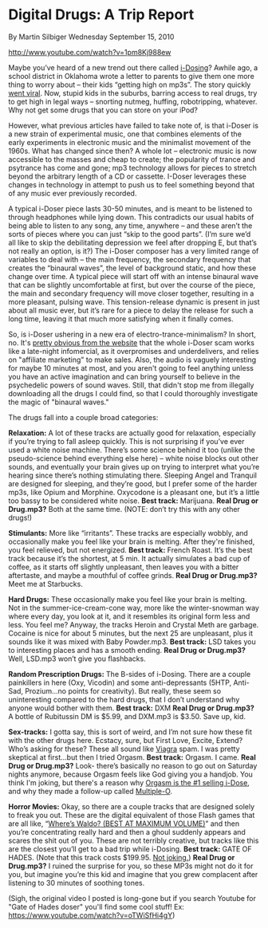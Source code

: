 # Digital Drugs: A Trip Report
By Martin Silbiger
Wednesday September 15, 2010

http://www.youtube.com/watch?v=1pm8Kj988ew

Maybe you’ve heard of a new trend out there called [i-Dosing](http://i-doser.com/storev3/)?  Awhile ago, a school district in Oklahoma wrote a letter to parents to give them one more thing to worry about – their kids “getting high on mp3s”.  The story quickly [went viral](http://www.wired.com/threatlevel/2010/07/digital-drugs/).  Now, stupid kids in the suburbs, barring access to real drugs, try to get high in legal ways – snorting nutmeg, huffing, robotripping, whatever.  Why not get some drugs that you can store on your iPod?

However, what previous articles have failed to take note of, is that i-Doser is a new strain of experimental music, one that combines elements of the early experiments in electronic music and the minimalist movement of the 1960s.  What has changed since then?  A whole lot – electronic music is now accessible to the masses and cheap to create; the popularity of trance and psytrance has come and gone; mp3 technology allows for pieces to stretch beyond the arbitrary length of a CD or cassette.  I-Doser leverages these changes in technology in attempt to push us to feel something beyond that of any music ever previously recorded.

A typical i-Doser piece lasts 30-50 minutes, and is meant to be listened to through headphones while lying down.  This contradicts our usual habits of being able to listen to any song, any time, anywhere – and these aren’t the sorts of pieces where you can just “skip to the good parts”.  (I’m sure we’d all like to skip the debilitating depression we feel after dropping E, but that’s not really an option, is it?)  The i-Doser composer has a very limited range of variables to deal with – the main frequency, the secondary frequency that creates the “binaural waves”, the level of background static, and how these change over time.  A typical piece will start off with an intense binaural wave that can be slightly uncomfortable at first, but over the course of the piece, the main and secondary frequency will move closer together, resulting in a more pleasant, pulsing wave.  This tension-release dynamic is present in just about all music ever, but it’s rare for a piece to delay the release for such a long time, leaving it that much more satisfying when it finally comes.

So, is i-Doser ushering in a new era of electro-trance-minimalism?  In short, no.  It's [pretty obvious from the website](http://i-doser.com/storev3/) that the whole i-Doser scam works like a late-night infomercial, as it overpromises and underdelivers, and relies on "affiliate marketing" to make sales.  Also, the audio is vaguely interesting for maybe 10 minutes at most, and you aren't going to feel anything unless you have an active imagination and can bring yourself to believe in the psychedelic powers of sound waves.  Still, that didn't stop me from illegally downloading all the drugs I could find, so that I could thoroughly investigate the magic of "binaural waves."

The drugs fall into a couple broad categories:

**Relaxation:** A lot of these tracks are actually good for relaxation, especially if you’re trying to fall asleep quickly.  This is not surprising if you’ve ever used a white noise machine.  There’s some science behind it too (unlike the pseudo-science behind everything else here) – white noise blocks out other sounds, and eventually your brain gives up on trying to interpret what you’re hearing since there’s nothing stimulating there.  Sleeping Angel and Tranquil are designed for sleeping, and they’re good, but I prefer some of the harder mp3s, like Opium and Morphine.  Oxycodone is a pleasant one, but it’s a little too bassy to be considered white noise.
**Best track:** Marijuana.
**Real Drug or Drug.mp3?**  Both at the same time.  (NOTE: don’t try this with any other drugs!)

**Stimulants:** More like “irritants”.  These tracks are especially wobbly, and occasionally make you feel like your brain is melting.  After they're finished, you feel relieved, but not energized.
**Best track:** French Roast.  It’s the best track because it’s the shortest, at 5 min.  It actually simulates a bad cup of coffee, as it starts off slightly unpleasant, then leaves you with a bitter aftertaste, and maybe a mouthful of coffee grinds.
**Real Drug or Drug.mp3?**  Meet me at Starbucks.

**Hard Drugs:**  These occasionally make you feel like your brain is melting.  Not in the summer-ice-cream-cone way, more like the winter-snowman way where every day, you look at it, and it resembles its original form less and less.  You feel me?  Anyway, the tracks Heroin and Crystal Meth are garbage.  Cocaine is nice for about 5 minutes, but the next 25 are unpleasant, plus it sounds like it was mixed with Baby Powder.mp3.
**Best track:** LSD takes you to interesting places and has a smooth ending.
**Real Drug or Drug.mp3?**  Well, LSD.mp3 won’t give you flashbacks.

**Random Prescription Drugs:** The B-sides of i-Dosing.  There are a couple painkillers in here (Oxy, Vicodin) and some anti-depressants (5HTP, Anti-Sad, Prozium...no points for creativity).  But really, these seem so uninteresting compared to the hard drugs, that I don’t understand why anyone would bother with them.
**Best track:** DXM
**Real Drug or Drug.mp3?**  A bottle of Rubitussin DM is $5.99, and DXM.mp3 is $3.50.  Save up, kid.

**Sex-tracks:** I gotta say, this is sort of weird, and I’m not sure how these fit with the other drugs here.  Ecstacy, sure, but First Love, Excite, Extend?  Who’s asking for these?  These all sound like [Viagra](http://i-doser.com/storev3/index.php?main_page=product_info&amp;cPath=71&amp;products_id=282) spam.  I was pretty skeptical at first...but then I tried Orgasm.
**Best track:** Orgasm.  I came.
**Real Drug or Drug.mp3?**  Look- there’s basically no reason to go out on Saturday nights anymore, because Orgasm feels like God giving you a handjob.  You think I'm joking, but there's a reason why [Orgasm is the #1 selling i-Dose](http://www.i-doser.com/storev3/index.php), and why they made a follow-up called [Multiple-O](http://i-doser.com/storev3/index.php?main_page=product_info&amp;products_id=260).

**Horror Movies:** Okay, so there are a couple tracks that are designed solely to freak you out.  These are the digital equivalent of those Flash games that are all like, “[Where’s Waldo?  (BEST AT MAXIMUM VOLUME)](http://www.albinoblacksheep.com/flash/waldo)”  and then you’re concentrating really hard and then a ghoul suddenly appears and scares the shit out of you.  These are not terribly creative, but tracks like this are the closest you’ll get to a bad trip while i-Dosing.
**Best track:** GATE OF HADES.  (Note that this track costs $199.95.  [Not joking.](http://i-doser.com/storev3/index.php?main_page=product_info&amp;products_id=277))
**Real Drug or Drug.mp3?**  I ruined the surprise for you, so these MP3s might not do it for you, but imagine you’re this kid and imagine that you grew complacent after listening to 30 minutes of soothing tones.

(Sigh, the original video I posted is long-gone but if you search Youtube for "Gate of Hades doser" you'll find some cool stuff! Ex: https://www.youtube.com/watch?v=oTWiSfHi4gY)